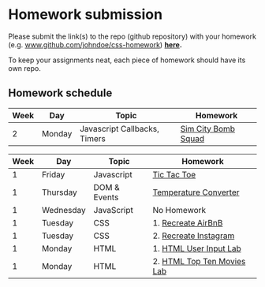# Homework submission

Please submit the link(s) to the repo (github repository) with your homework (e.g. www.github.com/johndoe/css-homework) **[here](https://goo.gl/forms/NkiI21wh3Fe48h583).**

To keep your assignments neat, each piece of homework should have its own repo.

## Homework schedule

| Week   | Day    | Topic                        | Homework                                                                  |
| ------ | ------ | -----                        | --------                                                                  |
| 2      | Monday | Javascript Callbacks, Timers | [Sim City Bomb Squad](https://github.com/ga-students/sim-city-bomb-squad) |

| Week   | Day       | Topic      | Homework                                                             |
| ------ | ------    | -----      | --------                                                             |
|   1    | Friday    | Javascript | [Tic Tac Toe][1010]                                                  |
|   1    | Thursday | DOM & Events| [Temperature Converter][1009]                                        |
|   1    | Wednesday | JavaScript | No Homework                                                          |
|   1    | Tuesday   | CSS        | 1. [Recreate AirBnB][903]          |
|   1    | Tuesday   | CSS        | 2. [Recreate Instagram][902] |
|   1    | Monday    | HTML       | 1. [HTML User Input Lab][901] |
|   1    | Monday    | HTML       | 2. [HTML Top Ten Movies Lab][900] |


<!-- Links to homework -->
[1010]: https://github.com/davified/tic-tac-toe
[900]: https://github.com/WDI-SEA/html_top_ten_movies_table
[901]: https://github.com/WDI-SEA/html_user_inputs
[902]: https://github.com/ga-students/css-positioning
[903]: https://github.com/ga-students/css-airbnb
[1009]: https://github.com/WDI-SEA/temperature-converter-dom
